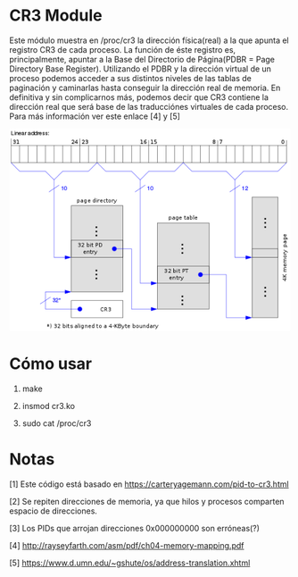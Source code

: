  CR3 Module
===========

Este módulo muestra en /proc/cr3 la dirección física(real) a la que apunta el registro CR3 de cada proceso. La función de éste registro es, principalmente,  apuntar a la Base del Directorio de Página(PDBR = Page Directory Base Register). Utilizando el PDBR y la dirección virtual de un proceso podemos acceder a sus distintos niveles de las tablas de paginación y caminarlas hasta conseguir la dirección real de memoria. En definitiva y sin complicarnos más, podemos decir que CR3 contiene la dirección real que será base de las traducciónes virtuales de cada proceso.  Para más información ver este enlace [4] y [5]

![Direccionamiento virtual, cr3 y paginación](https://github.com/niemand108/kernel/blob/master/4.x/utilities/cr3/images/pagination.png)

Cómo usar
=========

  1. make
  
  2. insmod cr3.ko
  
  3. sudo cat /proc/cr3

Notas
=====

[1] Este código está basado en https://carteryagemann.com/pid-to-cr3.html

[2] Se repiten direcciones de memoria, ya que hilos y procesos comparten espacio de direcciones.

[3] Los PIDs que arrojan direcciones 0x000000000 son erróneas(?)

[4] http://rayseyfarth.com/asm/pdf/ch04-memory-mapping.pdf

[5] https://www.d.umn.edu/~gshute/os/address-translation.xhtml
